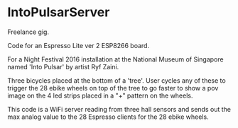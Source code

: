 # IntoPulsarServer
Freelance gig.

Code for an Espresso Lite ver 2 ESP8266 board. 

For a Night Festival 2016 installation at the National Museum of Singapore named 'Into Pulsar' by artist Ryf Zaini.
       
Three bicycles placed at the bottom of a 'tree'. User cycles any of these to trigger the 28 ebike wheels on top of the tree to go faster to show a pov image on the 4 led strips placed in a "+" pattern on the wheels.

This code is a WiFi server reading from three hall sensors and sends out the max analog value to the 28 Espresso clients for the 28 ebike wheels.
